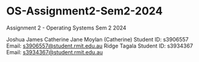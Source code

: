 # OS-Assignment2-Sem2-2024
Assignment 2 - Operating Systems Sem 2 2024 


Joshua James Catherine Jane Moylan (Catherine)
    Student ID: s3906557 
    Email: s3906557@student.rmit.edu.au
Ridge Tagala 
    Student ID: s3934367
    Email: s3934367@student.rmit.edu.au